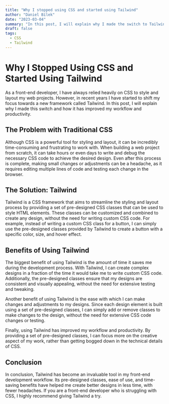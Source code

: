 ```yaml
---
title: "Why I stopped using CSS and started using Tailwind"
author: "Daniel Bílek"
date: "2023-03-04"
summary: "In this post, I will explain why I made the switch to Tailwind, a CSS framework that has improved my workflow and productivity."
draft: false
tags:
  - CSS
  - Tailwind
---
```


# Why I Stopped Using CSS and Started Using Tailwind

As a front-end developer, I have always relied heavily on CSS to style and layout my web projects. However, in recent years I have started to shift my focus towards a new framework called Tailwind. In this post, I will explain why I made this switch and how it has improved my workflow and productivity.

## The Problem with Traditional CSS

Although CSS is a powerful tool for styling and layout, it can be incredibly time-consuming and frustrating to work with. When building a web project from scratch, it can take hours or even days to write and debug the necessary CSS code to achieve the desired design. Even after this process is complete, making small changes or adjustments can be a headache, as it requires editing multiple lines of code and testing each change in the browser.

## The Solution: Tailwind

Tailwind is a CSS framework that aims to streamline the styling and layout process by providing a set of pre-designed CSS classes that can be used to style HTML elements. These classes can be customized and combined to create any design, without the need for writing custom CSS code. For example, instead of writing a custom CSS class for a button, I can simply use the pre-designed classes provided by Tailwind to create a button with a specific color, size, and hover effect.

## Benefits of Using Tailwind

The biggest benefit of using Tailwind is the amount of time it saves me during the development process. With Tailwind, I can create complex designs in a fraction of the time it would take me to write custom CSS code. Additionally, the pre-designed classes ensure that my designs are consistent and visually appealing, without the need for extensive testing and tweaking.

Another benefit of using Tailwind is the ease with which I can make changes and adjustments to my designs. Since each design element is built using a set of pre-designed classes, I can simply add or remove classes to make changes to the design, without the need for extensive CSS code changes or testing.

Finally, using Tailwind has improved my workflow and productivity. By providing a set of pre-designed classes, I can focus more on the creative aspect of my work, rather than getting bogged down in the technical details of CSS.

## Conclusion

In conclusion, Tailwind has become an invaluable tool in my front-end development workflow. Its pre-designed classes, ease of use, and time-saving benefits have helped me create better designs in less time, with fewer headaches. If you are a front-end developer who is struggling with CSS, I highly recommend giving Tailwind a try.

